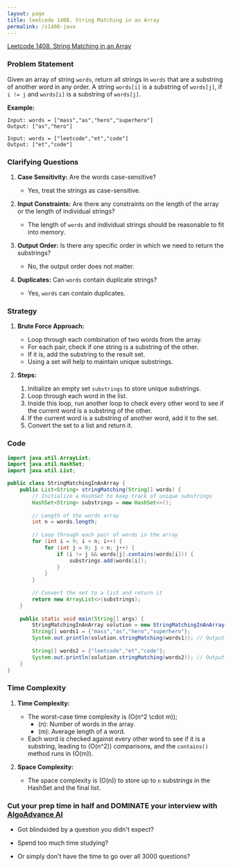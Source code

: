 ```yaml
---
layout: page
title: leetcode 1408. String Matching in an Array
permalink: /s1408-java
---
```

[Leetcode 1408. String Matching in an Array](https://algoadvance.github.io/algoadvance/l1408)
### Problem Statement

Given an array of string `words`, return all strings in `words` that are a substring of another word in any order. A string `words[i]` is a substring of `words[j]`, if `i != j` and `words[i]` is a substring of `words[j]`.

**Example:**
```plaintext
Input: words = ["mass","as","hero","superhero"]
Output: ["as","hero"]

Input: words = ["leetcode","et","code"]
Output: ["et","code"]
```

### Clarifying Questions

1. **Case Sensitivity:** Are the words case-sensitive?
   - Yes, treat the strings as case-sensitive.
   
2. **Input Constraints:** Are there any constraints on the length of the array or the length of individual strings?
   - The length of `words` and individual strings should be reasonable to fit into memory.
   
3. **Output Order:** Is there any specific order in which we need to return the substrings?
   - No, the output order does not matter.

4. **Duplicates:** Can `words` contain duplicate strings?
   - Yes, `words` can contain duplicates.

### Strategy

1. **Brute Force Approach:**
   - Loop through each combination of two words from the array.
   - For each pair, check if one string is a substring of the other.
   - If it is, add the substring to the result set.
   - Using a set will help to maintain unique substrings.
   
2. **Steps:**
   1. Initialize an empty set `substrings` to store unique substrings.
   2. Loop through each word in the list.
   3. Inside this loop, run another loop to check every other word to see if the current word is a substring of the other.
   4. If the current word is a substring of another word, add it to the set.
   5. Convert the set to a list and return it.

### Code

```java
import java.util.ArrayList;
import java.util.HashSet;
import java.util.List;

public class StringMatchingInAnArray {
    public List<String> stringMatching(String[] words) {
        // Initialize a HashSet to keep track of unique substrings
        HashSet<String> substrings = new HashSet<>();
        
        // Length of the words array
        int n = words.length;
        
        // Loop through each pair of words in the array
        for (int i = 0; i < n; i++) {
            for (int j = 0; j < n; j++) {
                if (i != j && words[j].contains(words[i])) {
                    substrings.add(words[i]);
                }
            }
        }
        
        // Convert the set to a list and return it
        return new ArrayList<>(substrings);
    }
    
    public static void main(String[] args) {
        StringMatchingInAnArray solution = new StringMatchingInAnArray();
        String[] words1 = {"mass","as","hero","superhero"};
        System.out.println(solution.stringMatching(words1)); // Output: [as, hero]
        
        String[] words2 = {"leetcode","et","code"};
        System.out.println(solution.stringMatching(words2)); // Output: [et, code]
    }
}
```

### Time Complexity

1. **Time Complexity:**
   - The worst-case time complexity is \(O(n^2 \cdot m)\);
     - \(n\): Number of words in the array.
     - \(m\): Average length of a word.
   - Each word is checked against every other word to see if it is a substring, leading to \(O(n^2)\) comparisons, and the `contains()` method runs in \(O(m)\).

2. **Space Complexity:**
   - The space complexity is \(O(n)\) to store up to `n` substrings in the HashSet and the final list.


### Cut your prep time in half and DOMINATE your interview with [AlgoAdvance AI](https://algoAdvance.com)

- Got blindsided by a question you didn't expect?

- Spend too much time studying?

- Or simply don't have the time to go over all 3000 questions?

